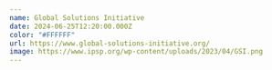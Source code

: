 ```yaml
---
name: Global Solutions Initiative
date: 2024-06-25T12:20:00.000Z
color: "#FFFFFF"
url: https://www.global-solutions-initiative.org/
image: https://www.ipsp.org/wp-content/uploads/2023/04/GSI.png
---
```

